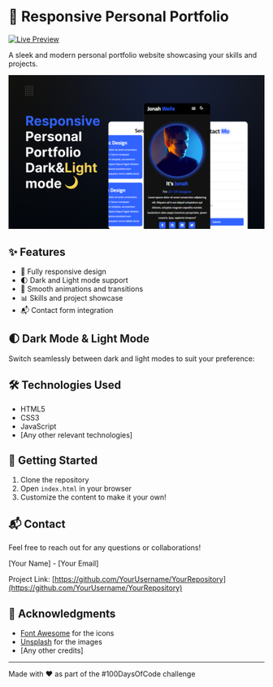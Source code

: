 # 🌟 Responsive Personal Portfolio

[![Live Preview](https://img.shields.io/badge/Preview-Live-brightgreen?style=for-the-badge)](https://alirafatartist.github.io/100DaysOfCode/implementions/Responsive%20Personal%20Portfolio)

A sleek and modern personal portfolio website showcasing your skills and projects.

![Portfolio Preview](<Frame 1.png>)

## ✨ Features

- 📱 Fully responsive design
- 🌓 Dark and Light mode support
- 🚀 Smooth animations and transitions
- 📊 Skills and project showcase
- 📬 Contact form integration

## 🌓 Dark Mode & Light Mode

Switch seamlessly between dark and light modes to suit your preference:


## 🛠️ Technologies Used

- HTML5
- CSS3
- JavaScript
- [Any other relevant technologies]

## 🚀 Getting Started

1. Clone the repository
2. Open `index.html` in your browser
3. Customize the content to make it your own!

## 📬 Contact

Feel free to reach out for any questions or collaborations!

[Your Name] - [Your Email]

Project Link: [https://github.com/YourUsername/YourRepository](https://github.com/YourUsername/YourRepository)

## 🙏 Acknowledgments

- [Font Awesome](https://fontawesome.com) for the icons
- [Unsplash](https://unsplash.com) for the images
- [Any other credits]

---

Made with ❤️ as part of the #100DaysOfCode challenge
